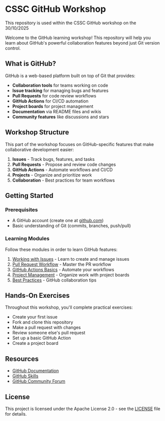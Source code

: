# CSSC GitHub Workshop
This repository is used within the CSSC GitHub workshop on the 30/10/2025

Welcome to the GitHub learning workshop! This repository will help you learn about GitHub's powerful collaboration features beyond just Git version control.

## What is GitHub?

GitHub is a web-based platform built on top of Git that provides:
- **Collaboration tools** for teams working on code
- **Issue tracking** for managing bugs and features
- **Pull Requests** for code review workflows
- **GitHub Actions** for CI/CD automation
- **Project boards** for project management
- **Documentation** via README files and wikis
- **Community features** like discussions and stars

## Workshop Structure

This part of the workshop focuses on GitHub-specific features that make collaborative development easier:

1. **Issues** - Track bugs, features, and tasks
2. **Pull Requests** - Propose and review code changes
3. **GitHub Actions** - Automate workflows and CI/CD
4. **Projects** - Organize and prioritize work
5. **Collaboration** - Best practices for team workflows

## Getting Started

### Prerequisites
- A GitHub account (create one at [github.com](https://github.com))
- Basic understanding of Git (commits, branches, push/pull)

### Learning Modules

Follow these modules in order to learn GitHub features:

1. [Working with Issues](docs/issues.md) - Learn to create and manage issues
2. [Pull Request Workflow](docs/pull-requests.md) - Master the PR workflow
3. [GitHub Actions Basics](docs/actions.md) - Automate your workflows
4. [Project Management](docs/projects.md) - Organize work with project boards
5. [Best Practices](docs/best-practices.md) - GitHub collaboration tips

## Hands-On Exercises

Throughout this workshop, you'll complete practical exercises:

- Create your first issue
- Fork and clone this repository
- Make a pull request with changes
- Review someone else's pull request
- Set up a basic GitHub Action
- Create a project board

## Resources

- [GitHub Documentation](https://docs.github.com)
- [GitHub Skills](https://skills.github.com)
- [GitHub Community Forum](https://github.community)

## License

This project is licensed under the Apache License 2.0 - see the [LICENSE](LICENSE) file for details.
